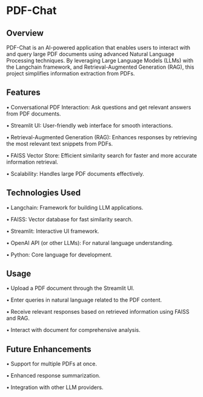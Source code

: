 # PDF-Chat

## Overview

PDF-Chat is an AI-powered application that enables users to interact with and query large PDF documents using advanced Natural Language Processing techniques. By leveraging Large Language Models (LLMs) with the Langchain framework, and Retrieval-Augmented Generation (RAG), this project simplifies information extraction from PDFs.

## Features

• Conversational PDF Interaction: Ask questions and get relevant answers from PDF documents.

• Streamlit UI: User-friendly web interface for smooth interactions.

• Retrieval-Augmented Generation (RAG): Enhances responses by retrieving the most relevant text snippets from PDFs.

• FAISS Vector Store: Efficient similarity search for faster and more accurate information retrieval.

• Scalability: Handles large PDF documents effectively.

## Technologies Used

• Langchain: Framework for building LLM applications.

• FAISS: Vector database for fast similarity search.

• Streamlit: Interactive UI framework.

• OpenAI API (or other LLMs): For natural language understanding.

• Python: Core language for development.


## Usage

• Upload a PDF document through the Streamlit UI.

• Enter queries in natural language related to the PDF content.

• Receive relevant responses based on retrieved information using FAISS and RAG.

• Interact with document for comprehensive analysis.

## Future Enhancements

• Support for multiple PDFs at once.

• Enhanced response summarization.

• Integration with other LLM providers.
